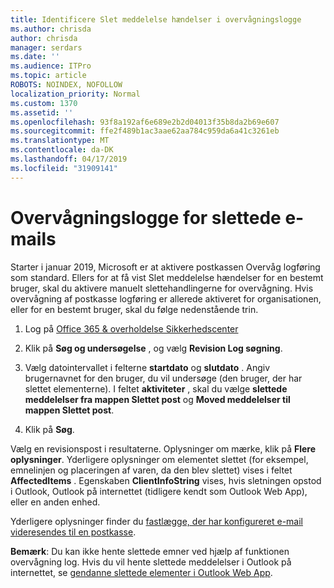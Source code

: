 ```yaml
---
title: Identificere Slet meddelelse hændelser i overvågningslogge
ms.author: chrisda
author: chrisda
manager: serdars
ms.date: ''
ms.audience: ITPro
ms.topic: article
ROBOTS: NOINDEX, NOFOLLOW
localization_priority: Normal
ms.custom: 1370
ms.assetid: ''
ms.openlocfilehash: 93f8a192af6e689e2b2d04013f35b8da2b69e607
ms.sourcegitcommit: ffe2f489b1ac3aae62aa784c959da6a41c3261eb
ms.translationtype: MT
ms.contentlocale: da-DK
ms.lasthandoff: 04/17/2019
ms.locfileid: "31909141"
---
```

# <a name="audit-logs-for-deleted-email-messages"></a>Overvågningslogge for slettede e-mails

Starter i januar 2019, Microsoft er at aktivere postkassen Overvåg logføring som standard. Ellers for at få vist Slet meddelelse hændelser for en bestemt bruger, skal du aktivere manuelt slettehandlingerne for overvågning. Hvis overvågning af postkasse logføring er allerede aktiveret for organisationen, eller for en bestemt bruger, skal du følge nedenstående trin.

1. Log på [Office 365 & overholdelse Sikkerhedscenter](https://protection.office.com/)

2. Klik på **Søg og undersøgelse** , og vælg **Revision Log søgning**.

3. Vælg datointervallet i felterne **startdato** og **slutdato** . Angiv brugernavnet for den bruger, du vil undersøge (den bruger, der har slettet elementerne). I feltet **aktiviteter** , skal du vælge **slettede meddelelser fra mappen Slettet post** og **Moved meddelelser til mappen Slettet post**.

4. Klik på **Søg**.

Vælg en revisionspost i resultaterne. Oplysninger om mærke, klik på **Flere oplysninger**. Yderligere oplysninger om elementet slettet (for eksempel, emnelinjen og placeringen af varen, da den blev slettet) vises i feltet **AffectedItems** . Egenskaben **ClientInfoString** vises, hvis sletningen opstod i Outlook, Outlook på internettet (tidligere kendt som Outlook Web App), eller en anden enhed.

Yderligere oplysninger finder du [fastlægge, der har konfigureret e-mail videresendes til en postkasse](https://docs.microsoft.com/office365/securitycompliance/auditing-troubleshooting-scenarios#determining-if-a-user-deleted-email-items).

**Bemærk**: Du kan ikke hente slettede emner ved hjælp af funktionen overvågning log. Hvis du vil hente slettede meddelelser i Outlook på internettet, se [gendanne slettede elementer i Outlook Web App](https://support.office.com/article/C3D8FC15-EEEF-4F1C-81DF-E27964B7EDD4).

